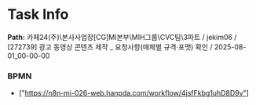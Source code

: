 # Task Info

**Path:** 카페24(주)\본사사업장\[CG]MI본부\MIH그룹\CVC팀\3파트 / jekim06 / [272739] 광고 동영상 콘텐츠 제작 _ 요청사항(매체별 규격·포맷) 확인 / 2025-08-01_00-00-00

### BPMN
- ["https://n8n-mi-026-web.hanpda.com/workflow/4jsfFkbg1uhD8D9v"]

